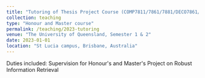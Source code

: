 ```yaml
---
title: "Tutoring of Thesis Project Course (COMP7811/7861/7881/DECO7861/ENGG7813/7817/METR4911/REIT4841/4881)"
collection: teaching
type: "Honour and Master course"
permalink: /teaching/2023-tutoring
venue: "The University of Queensland, Semester 1 & 2"
date: 2023-01-01
location: "St Lucia campus, Brisbane, Australia"
---
```


Duties included: Supervision for Honour's and Master's Project on Robust Information Retrieval
